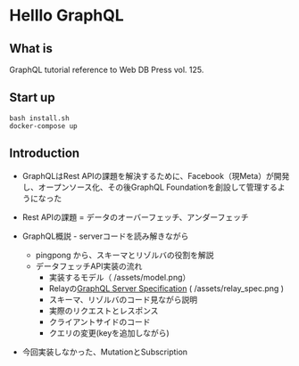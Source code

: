 # Helllo GraphQL

## What is

GraphQL tutorial reference to Web DB Press vol. 125.

## Start up
`bash install.sh`  
`docker-compose up`

## Introduction

- GraphQLはRest APIの課題を解決するために、Facebook（現Meta）が開発し、オープンソース化、その後GraphQL Foundationを創設して管理するようになった

- Rest APIの課題 = データのオーバーフェッチ、アンダーフェッチ

- GraphQL概説 - serverコードを読み解きながら
  - pingpong から、スキーマとリゾルバの役割を解説
  - データフェッチAPI実装の流れ
    - 実装するモデル（ /assets/model.png）
    - Relayの[GraphQL Server Specification](https://relay.dev/docs/guides/graphql-server-specification/) ( /assets/relay_spec.png )
    - スキーマ、リゾルバのコード見ながら説明
    - 実際のリクエストとレスポンス
    - クライアントサイドのコード
    - クエリの変更(keyを追加しながら)

- 今回実装しなかった、MutationとSubscription